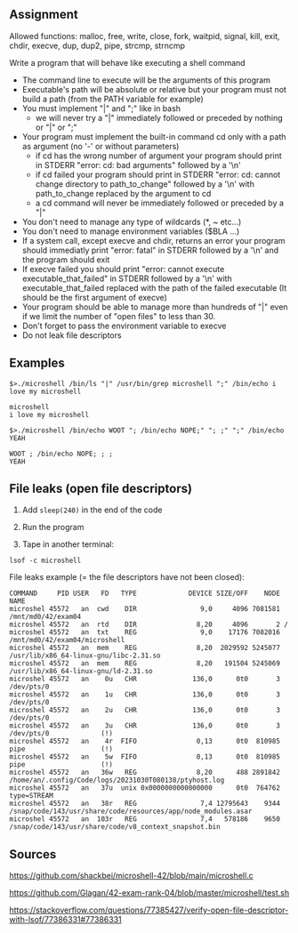 ## Assignment 

Allowed functions: malloc, free, write, close, fork, waitpid, signal, kill, exit, chdir, execve, dup, dup2, pipe, strcmp, strncmp

Write a program that will behave like executing a shell command
- The command line to execute will be the arguments of this program
- Executable's path will be absolute or relative but your program must not build a path (from the PATH variable for example)
- You must implement "|" and ";" like in bash
	- we will never try a "|" immediately followed or preceded by nothing or "|" or ";"
- Your program must implement the built-in command cd only with a path as argument (no '-' or without parameters)
	- if cd has the wrong number of argument your program should print in STDERR "error: cd: bad arguments" followed by a '\n'
	- if cd failed your program should print in STDERR "error: cd: cannot change directory to path_to_change" followed by a '\n' with path_to_change replaced by the argument to cd
	- a cd command will never be immediately followed or preceded by a "|"
- You don't need to manage any type of wildcards (*, ~ etc...)
- You don't need to manage environment variables ($BLA ...)
- If a system call, except execve and chdir, returns an error your program should immediatly print "error: fatal" in STDERR followed by a '\n' and the program should exit
- If execve failed you should print "error: cannot execute executable_that_failed" in STDERR followed by a '\n' with executable_that_failed replaced with the path of the failed executable (It should be the first argument of execve)
- Your program should be able to manage more than hundreds of "|" even if we limit the number of "open files" to less than 30.
- Don't forget to pass the environment variable to execve
- Do not leak file descriptors

## Examples
```
$>./microshell /bin/ls "|" /usr/bin/grep microshell ";" /bin/echo i love my microshell
```
```
microshell
i love my microshell
```

```
$>./microshell /bin/echo WOOT "; /bin/echo NOPE;" "; ;" ";" /bin/echo YEAH
```
```
WOOT ; /bin/echo NOPE; ; ;
YEAH
```

## File leaks (open file descriptors)

1) Add `sleep(240)` in the end of the code

2) Run the program

3) Tape in another terminal:
```(bash)
lsof -c microshell
```

File leaks example (= the file descriptors have not been closed):
```
COMMAND     PID USER   FD   TYPE             DEVICE SIZE/OFF    NODE NAME
microshel 45572   an  cwd    DIR                9,0     4096 7081581 /mnt/md0/42/exam04
microshel 45572   an  rtd    DIR               8,20     4096       2 /
microshel 45572   an  txt    REG                9,0    17176 7082016 /mnt/md0/42/exam04/microshell
microshel 45572   an  mem    REG               8,20  2029592 5245077 /usr/lib/x86_64-linux-gnu/libc-2.31.so
microshel 45572   an  mem    REG               8,20   191504 5245069 /usr/lib/x86_64-linux-gnu/ld-2.31.so
microshel 45572   an    0u   CHR              136,0      0t0       3 /dev/pts/0
microshel 45572   an    1u   CHR              136,0      0t0       3 /dev/pts/0
microshel 45572   an    2u   CHR              136,0      0t0       3 /dev/pts/0
microshel 45572   an    3u   CHR              136,0      0t0       3 /dev/pts/0             (!)
microshel 45572   an    4r  FIFO               0,13      0t0  810985 pipe                   (!)
microshel 45572   an    5w  FIFO               0,13      0t0  810985 pipe                   (!)
microshel 45572   an   36w   REG               8,20      488 2891842 /home/an/.config/Code/logs/20231030T080138/ptyhost.log
microshel 45572   an   37u  unix 0x0000000000000000      0t0  764762 type=STREAM
microshel 45572   an   38r   REG                7,4 12795643    9344 /snap/code/143/usr/share/code/resources/app/node_modules.asar
microshel 45572   an  103r   REG                7,4   578186    9650 /snap/code/143/usr/share/code/v8_context_snapshot.bin
```


## Sources

https://github.com/shackbei/microshell-42/blob/main/microshell.c

https://github.com/Glagan/42-exam-rank-04/blob/master/microshell/test.sh

https://stackoverflow.com/questions/77385427/verify-open-file-descriptor-with-lsof/77386331#77386331 
